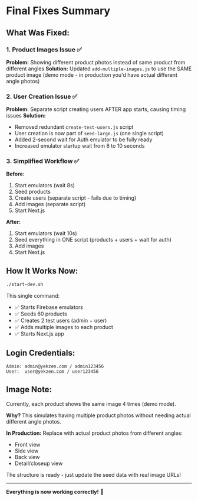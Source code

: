 # Final Fixes Summary

## What Was Fixed:

### 1. Product Images Issue ✅

**Problem:** Showing different product photos instead of same product from different angles
**Solution:** Updated `add-multiple-images.js` to use the SAME product image (demo mode - in production you'd have actual different angle photos)

### 2. User Creation Issue ✅

**Problem:** Separate script creating users AFTER app starts, causing timing issues
**Solution:**

- Removed redundant `create-test-users.js` script
- User creation is now part of `seed-large.js` (one single script)
- Added 2-second wait for Auth emulator to be fully ready
- Increased emulator startup wait from 8 to 10 seconds

### 3. Simplified Workflow ✅

**Before:**

1. Start emulators (wait 8s)
2. Seed products
3. Create users (separate script - fails due to timing)
4. Add images (separate script)
5. Start Next.js

**After:**

1. Start emulators (wait 10s)
2. Seed everything in ONE script (products + users + wait for auth)
3. Add images
4. Start Next.js

## How It Works Now:

```bash
./start-dev.sh
```

This single command:

- ✅ Starts Firebase emulators
- ✅ Seeds 60 products
- ✅ Creates 2 test users (admin + user)
- ✅ Adds multiple images to each product
- ✅ Starts Next.js app

## Login Credentials:

```
Admin: admin@yekzen.com / admin123456
User:  user@yekzen.com / user123456
```

## Image Note:

Currently, each product shows the same image 4 times (demo mode).

**Why?** This simulates having multiple product photos without needing actual different angle photos.

**In Production:** Replace with actual product photos from different angles:

- Front view
- Side view
- Back view
- Detail/closeup view

The structure is ready - just update the seed data with real image URLs!

---

**Everything is now working correctly!** 🎉
